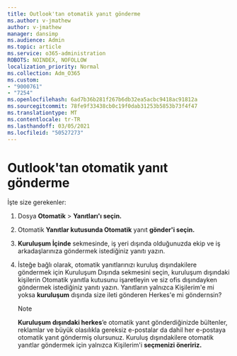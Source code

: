 ```yaml
---
title: Outlook'tan otomatik yanıt gönderme
ms.author: v-jmathew
author: v-jmathew
manager: dansimp
ms.audience: Admin
ms.topic: article
ms.service: o365-administration
ROBOTS: NOINDEX, NOFOLLOW
localization_priority: Normal
ms.collection: Adm_O365
ms.custom:
- "9000761"
- "7254"
ms.openlocfilehash: 6ad7b36b281f267b6db32ea5acbc9418ac91812a
ms.sourcegitcommit: 78fe9f33438cb0c19f0dab31253b5853b73f4f47
ms.translationtype: MT
ms.contentlocale: tr-TR
ms.lasthandoff: 03/05/2021
ms.locfileid: "50527273"
---
```

# <a name="send-automatic-replies-from-outlook"></a>Outlook'tan otomatik yanıt gönderme

İşte size gerekenler:

1. Dosya **Otomatik**  >  **Yanıtları'ı seçin.**
2. Otomatik **Yanıtlar kutusunda Otomatik** yanıt **gönder'i seçin.**
3. **Kuruluşum İçinde** sekmesinde, iş yeri dışında olduğunuzda ekip ve iş arkadaşlarınıza göndermek istediğiniz yanıtı yazın.
4. İsteğe bağlı olarak, otomatik yanıtlarınızı kuruluş dışındakilere göndermek için Kuruluşum Dışında sekmesini seçin, kuruluşum dışındaki kişilerin Otomatik yanıtla kutusunu işaretleyin ve siz ofis dışındayken göndermek istediğiniz yanıtı yazın.   Yanıtların yalnızca Kişilerim'e mi yoksa  **kuruluşum** dışında size ileti gönderen Herkes'e mi göndernsin?

    > [!NOTE]
    > **Kuruluşum dışındaki herkes**’e otomatik yanıt gönderdiğinizde bültenler, reklamlar ve büyük olasılıkla gereksiz e-postalar da dahil her e-postaya otomatik yanıt göndermiş olursunuz. Kuruluş dışındakilere otomatik yanıtlar göndermek için yalnızca Kişilerim'i **seçmenizi öneririz.**
